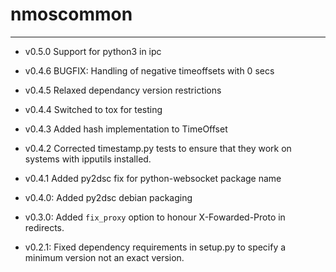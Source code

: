 # nmoscommon
--------------

- v0.5.0
    Support for python3 in ipc

- v0.4.6
    BUGFIX: Handling of negative timeoffsets with 0 secs

- v0.4.5
    Relaxed dependancy version restrictions 

- v0.4.4
    Switched to tox for testing

- v0.4.3
    Added hash implementation to TimeOffset 

- v0.4.2
    Corrected timestamp.py tests to ensure that they work on systems with ipputils installed.

- v0.4.1
    Added py2dsc fix for python-websocket package name

- v0.4.0:
    Added py2dsc debian packaging

- v0.3.0:
    Added `fix_proxy` option to honour X-Fowarded-Proto in redirects.

- v0.2.1:
    Fixed dependency requirements in setup.py to specify a minimum version not an exact version.

